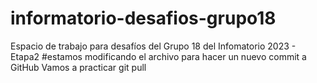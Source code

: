 # informatorio-desafios-grupo18
Espacio de trabajo para desafíos del Grupo 18 del Infomatorio 2023 - Etapa2
#estamos modificando el archivo para hacer un nuevo commit a GitHub
Vamos a practicar git pull

